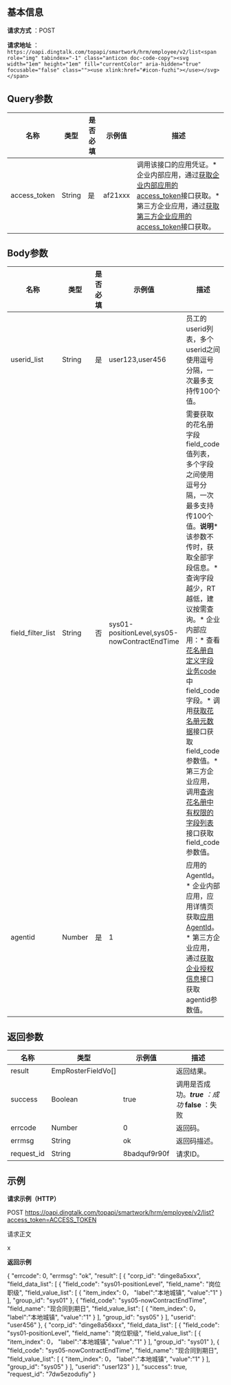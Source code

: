 ## 基本信息

 **请求方式** ：POST

 **请求地址** ：`https://oapi.dingtalk.com/topapi/smartwork/hrm/employee/v2/list<span role="img" tabindex="-1" class="anticon doc-code-copy"><svg width="1em" height="1em" fill="currentColor" aria-hidden="true" focusable="false" class=""><use xlink:href="#icon-fuzhi"></use></svg></span>`

## Query参数

| 名称         | 类型   | 是否必填 | 示例值  | 描述                                                                                                                                                                                                                                                                                                      |
| ------------ | ------ | -------- | ------- | --------------------------------------------------------------------------------------------------------------------------------------------------------------------------------------------------------------------------------------------------------------------------------------------------------- |
| access_token | String | 是       | af21xxx | 调用该接口的应用凭证。* 企业内部应用，通过[获取企业内部应用的access_token](https://open.dingtalk.com/document/orgapp/obtain-orgapp-token#)接口获取。* 第三方企业应用，通过[获取第三方企业应用的access_token](https://open.dingtalk.com/document/isvapp/obtains-the-enterprise-authorized-credential#)接口获取。 |

## Body参数

| 名称              | 类型   | 是否必填 | 示例值                                       | 描述                                                                                                                                                                                                                                                                                                                                                                                                                                                                                                                                                                                                                                             |
| ----------------- | ------ | -------- | -------------------------------------------- | ------------------------------------------------------------------------------------------------------------------------------------------------------------------------------------------------------------------------------------------------------------------------------------------------------------------------------------------------------------------------------------------------------------------------------------------------------------------------------------------------------------------------------------------------------------------------------------------------------------------------------------------------ |
| userid_list       | String | 是       | user123,user456                              | 员工的userid列表，多个userid之间使用逗号分隔，一次最多支持传100个值。                                                                                                                                                                                                                                                                                                                                                                                                                                                                                                                                                                            |
| field_filter_list | String | 否       | sys01-positionLevel,sys05-nowContractEndTime | 需要获取的花名册字段field_code值列表，多个字段之间使用逗号分隔，一次最多支持传100个值。**说明*** 该参数不传时，获取全部字段信息。* 查询字段越少，RT越低，建议按需查询。* 企业内部应用：* 查看[花名册自定义字段业务code](https://open.dingtalk.com/document/orgapp/roster-custom-field-business-code#)中field_code字段。* 调用[获取花名册元数据](https://open.dingtalk.com/document/orgapp/intelligent-personnel-roster-metadata-query#)接口获取field_code参数值。* 第三方企业应用，调用[查询花名册中有权限的字段列表](https://open.dingtalk.com/document/isvapp/query-the-list-of-fields-with-permissions-in-the-roster#)接口获取field_code参数值。 |
| agentid           | Number | 是       | 1                                            | 应用的AgentId。* 企业内部应用，应用详情页获取[应用 AgentId](https://open.dingtalk.com/document/orgapp/basic-concepts-beta#813cbd7067yn0)。* 第三方企业应用，通过[获取企业授权信息](https://open.dingtalk.com/document/isvapp/obtains-the-basic-information-of-an-enterprise#)接口获取agentid参数值。                                                                                                                                                                                                                                                                                                                                                   |

## 返回参数

| 名称       | 类型               | 示例值       | 描述                                                            |
| ---------- | ------------------ | ------------ | --------------------------------------------------------------- |
| result     | EmpRosterFieldVo[] |              | 返回结果。                                                      |
| success    | Boolean            | true         | 调用是否成功。***true** ：成功*  **false** ：失败 |
| errcode    | Number             | 0            | 返回码。                                                        |
| errmsg     | String             | ok           | 返回码描述。                                                    |
| request_id | String             | 8badquf9r90f | 请求ID。                                                        |

## 示例

**请求示例（HTTP）**

POST https://oapi.dingtalk.com/topapi/smartwork/hrm/employee/v2/list?access_token=ACCESS_TOKEN

请求正文

x

**返回示例**

{
     "errcode": 0,
     "errmsg": "ok",
     "result": [
          {
               "corp_id": "dinge8a5xxx",
               "field_data_list": [
                    {
                         "field_code": "sys01-positionLevel",
                         "field_name": "岗位职级",
                         "field_value_list": [
                              {
                                   "item_index": 0，
                                   "label":"本地城镇",
                                   "value":"1"
                              }
                         ],
                         "group_id": "sys01"
                    },
                    {
                         "field_code": "sys05-nowContractEndTime",
                         "field_name": "现合同到期日",
                         "field_value_list": [
                              {
                                   "item_index": 0，
                                   "label":"本地城镇",
                                   "value":"1"
                              }
                         ],
                         "group_id": "sys05"
                    }
               ],
               "userid": "user456"
          },
          {
               "corp_id": "dinge8a56xxx",
               "field_data_list": [
                    {
                         "field_code": "sys01-positionLevel",
                         "field_name": "岗位职级",
                         "field_value_list": [
                              {
                                   "item_index": 0，
                                   "label":"本地城镇",
                                   "value":"1"
                              }
                         ],
                         "group_id": "sys01"
                    },
                    {
                         "field_code": "sys05-nowContractEndTime",
                         "field_name": "现合同到期日",
                         "field_value_list": [
                              {
                                   "item_index": 0，
                                   "label":"本地城镇",
                                   "value":"1"
                              }
                         ],
                         "group_id": "sys05"
                    }
               ],
               "userid": "user123"
          }
     ],
     "success": true,
     "request_id": "7dw5ezodufiy"
}
